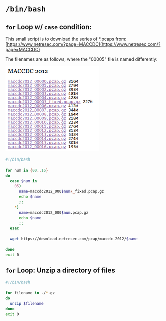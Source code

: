 # `/bin/bash`


## `for` Loop w/ `case` condition:
This small script is to download the series of \*.pcaps from: [https://www.netresec.com/?page=MACCDC](https://www.netresec.com/?page=MACCDC)

The filenames are as follows, where the "00005" file is named differently:

![netresec-maccdc](netresec-maccdc.png)

```bash
#!/bin/bash

for num in {00..16}
do
  case $num in
    05)
      name=maccdc2012_000$num\_fixed.pcap.gz
      echo $name
      ;;
    *)
      name=maccdc2012_000$num.pcap.gz
      echo $name
      ;;
  esac

  wget https://download.netresec.com/pcap/maccdc-2012/$name

done
exit 0

```


## `for` Loop: Unzip a directory of files
```bash
#!/bin/bash

for filename in ./*.gz
do
  unzip $filename
done
exit 0

```
